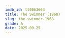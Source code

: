 ```yaml
---
imdb_id: tt0063663
title: The Swimmer (1968)
slug: the-swimmer-1968
grade: A
date: 2025-09-25
---
```


